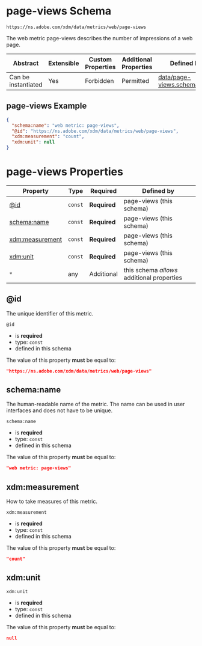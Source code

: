 
# page-views Schema

```
https://ns.adobe.com/xdm/data/metrics/web/page-views
```

The web metric page-views describes the number of impressions of a web page.

| Abstract | Extensible | Custom Properties | Additional Properties | Defined In |
|----------|------------|-------------------|-----------------------|------------|
| Can be instantiated | Yes | Forbidden | Permitted | [data/page-views.schema.json](data/page-views.schema.json) |

## page-views Example
```json
{
  "schema:name": "web metric: page-views",
  "@id": "https://ns.adobe.com/xdm/data/metrics/web/page-views",
  "xdm:measurement": "count",
  "xdm:unit": null
}
```

# page-views Properties

| Property | Type | Required | Defined by |
|----------|------|----------|------------|
| [@id](#@id) | `const` | **Required** | page-views (this schema) |
| [schema:name](#schemaname) | `const` | **Required** | page-views (this schema) |
| [xdm:measurement](#xdmmeasurement) | `const` | **Required** | page-views (this schema) |
| [xdm:unit](#xdmunit) | `const` | **Required** | page-views (this schema) |
| `*` | any | Additional | this schema *allows* additional properties |

## @id

The unique identifier of this metric.

`@id`
* is **required**
* type: `const`
* defined in this schema

The value of this property **must** be equal to:

```json
"https://ns.adobe.com/xdm/data/metrics/web/page-views"
```





## schema:name

The human-readable name of the metric. The name can be used in user interfaces and does not have to be unique.

`schema:name`
* is **required**
* type: `const`
* defined in this schema

The value of this property **must** be equal to:

```json
"web metric: page-views"
```





## xdm:measurement

How to take measures of this metric.

`xdm:measurement`
* is **required**
* type: `const`
* defined in this schema

The value of this property **must** be equal to:

```json
"count"
```





## xdm:unit


`xdm:unit`
* is **required**
* type: `const`
* defined in this schema

The value of this property **must** be equal to:

```json
null
```




